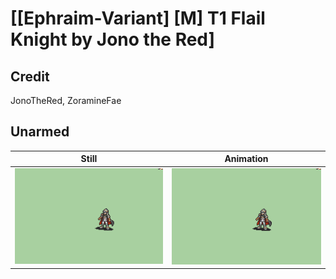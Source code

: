 # [\[Ephraim-Variant\] \[M\] T1 Flail Knight by Jono the Red]

## Credit

JonoTheRed, ZoramineFae

## Unarmed

| Still | Animation |
| :---: | :-------: |
| ![Unarmed still](./Unarmed_000.png) | ![Unarmed animation](./Unarmed.gif) |
